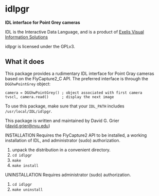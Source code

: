 # idlpgr

**IDL interface for Point Grey cameras**

IDL is the Interactive Data Language, and is a product of
[Exelis Visual Information Solutions](http://www.exelisvis.com)

idlpgr is licensed under the GPLv3.

## What it does

This package provides a rudimentary IDL interface for
Point Gray cameras based on the FlyCapture2_C API.
The preferred interface is through the `DGGhwPointGrey`
object:

    camera = DGGhwPointGrey() ; object associated with first camera
    tvscl, camera.read()      ; display the next image

To use this package, make sure that your `IDL_PATH` includes
`/usr/local/IDL/idlpgr`.

This package is written and maintained by David G. Grier
(david.grier@nyu.edu)

INSTALLATION
Requires the FlyCapture2 API to be installed, a working
installation of IDL, and administrator (sudo) authorization.
1. unpack the distribution in a convenient directory.
2. `cd idlpgr`
3. `make`
4. `make install`

UNINSTALLATION
Requires administrator (sudo) authorization.
1. `cd idlpgr`
2. `make uninstall`
